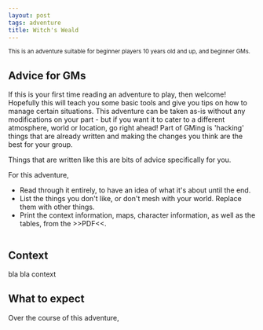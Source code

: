 ```yaml
---
layout: post
tags: adventure
title: Witch's Weald
---
```

<small>This is an adventure suitable for beginner players 10 years old and up, and beginner GMs.</small>

<h2>Advice for GMs</h2>
If this is your first time reading an adventure to play, then welcome! Hopefully this will teach you some basic tools and give you tips on how to manage certain situations. This adventure can be taken as-is without any modifications on your part - but if you want it to cater to a different atmosphere, world or location, go right ahead! Part of GMing is 'hacking' things that are already written and making the changes you think are the best for your group.

<blockquotegm><p>Things that are written like this are bits of advice specifically for you.</p></blockquotegm>

For this adventure,
*  Read through it entirely, to have an idea of what it's about until the end.
*  List the things you don't like, or don't mesh with your world. Replace them with other things.
*  Print the context information, maps, character information, as well as the tables, from the >>PDF<<.

<div class="row">
<div class="column">
  
<h2>Context</h2>
bla bla context

</div>
<div class="column">
  
<h2>What to expect</h2>
Over the course of this adventure,

</div>
</div>





